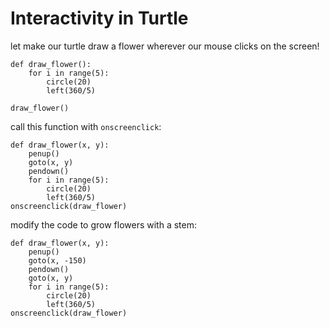 # Interactivity in Turtle
let make our turtle draw a flower wherever our mouse clicks on the screen!
```
def draw_flower():
    for i in range(5):
        circle(20)
        left(360/5)

draw_flower()
```
call this function with `onscreenclick`:

```
def draw_flower(x, y):
    penup()
    goto(x, y)
    pendown()
    for i in range(5):
        circle(20)
        left(360/5)
onscreenclick(draw_flower)
```

modify the code to grow flowers with a stem:
```
def draw_flower(x, y):
    penup()
    goto(x, -150)
    pendown()
    goto(x, y)
    for i in range(5):
        circle(20)
        left(360/5)
onscreenclick(draw_flower)
```


